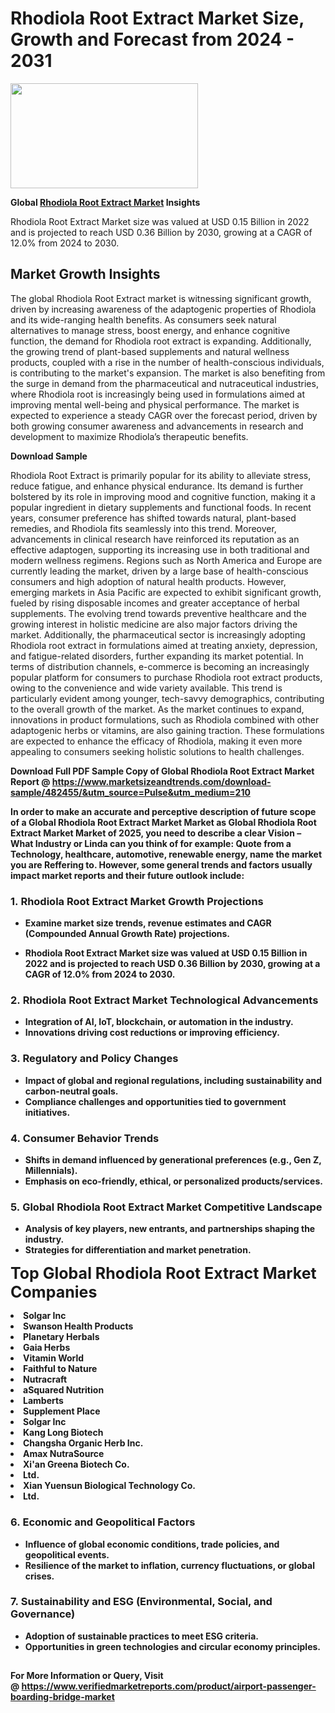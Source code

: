 <H1>Rhodiola Root Extract Market Size, Growth and Forecast from 2024 - 2031</H1><img class="aligncenter size-medium wp-image-584254" src="https://thirdeyenews.in/wp-content/uploads/2024/09/Global-Market-Research-300x168.jpeg" alt="" width="300" height="168" /><p><strong>Global&nbsp;<a href="https://www.marketsizeandtrends.com/download-sample/482455/&amp;utm_source=Pulse&amp;utm_medium=210">Rhodiola Root Extract Market</a> Insights</strong></p><p>Rhodiola Root Extract Market size was valued at USD 0.15 Billion in 2022 and is projected to reach USD 0.36 Billion by 2030, growing at a CAGR of 12.0% from 2024 to 2030.</p><p><h2>Market Growth Insights</h2> <p>The global Rhodiola Root Extract market is witnessing significant growth, driven by increasing awareness of the adaptogenic properties of Rhodiola and its wide-ranging health benefits. As consumers seek natural alternatives to manage stress, boost energy, and enhance cognitive function, the demand for Rhodiola root extract is expanding. Additionally, the growing trend of plant-based supplements and natural wellness products, coupled with a rise in the number of health-conscious individuals, is contributing to the market's expansion. The market is also benefiting from the surge in demand from the pharmaceutical and nutraceutical industries, where Rhodiola root is increasingly being used in formulations aimed at improving mental well-being and physical performance. The market is expected to experience a steady CAGR over the forecast period, driven by both growing consumer awareness and advancements in research and development to maximize Rhodiola’s therapeutic benefits.</p> <p><strong>Download Sample</strong></p> <p>Rhodiola Root Extract is primarily popular for its ability to alleviate stress, reduce fatigue, and enhance physical endurance. Its demand is further bolstered by its role in improving mood and cognitive function, making it a popular ingredient in dietary supplements and functional foods. In recent years, consumer preference has shifted towards natural, plant-based remedies, and Rhodiola fits seamlessly into this trend. Moreover, advancements in clinical research have reinforced its reputation as an effective adaptogen, supporting its increasing use in both traditional and modern wellness regimens. Regions such as North America and Europe are currently leading the market, driven by a large base of health-conscious consumers and high adoption of natural health products. However, emerging markets in Asia Pacific are expected to exhibit significant growth, fueled by rising disposable incomes and greater acceptance of herbal supplements. The evolving trend towards preventive healthcare and the growing interest in holistic medicine are also major factors driving the market. Additionally, the pharmaceutical sector is increasingly adopting Rhodiola root extract in formulations aimed at treating anxiety, depression, and fatigue-related disorders, further expanding its market potential. In terms of distribution channels, e-commerce is becoming an increasingly popular platform for consumers to purchase Rhodiola root extract products, owing to the convenience and wide variety available. This trend is particularly evident among younger, tech-savvy demographics, contributing to the overall growth of the market. As the market continues to expand, innovations in product formulations, such as Rhodiola combined with other adaptogenic herbs or vitamins, are also gaining traction. These formulations are expected to enhance the efficacy of Rhodiola, making it even more appealing to consumers seeking holistic solutions to health challenges.</p> <p><strong></p><p><span class=""><strong>Download Full PDF Sample Copy of Global Rhodiola Root Extract Market Report</strong> @ <a href="https://www.marketsizeandtrends.com/download-sample/482455/&amp;utm_source=Pulse&amp;utm_medium=210" target="_blank">https://www.marketsizeandtrends.com/download-sample/482455/&amp;utm_source=Pulse&amp;utm_medium=210</a></span></p><p>In order to make an accurate and perceptive description of future scope of a Global&nbsp;Rhodiola Root Extract Market Market as Global&nbsp;Rhodiola Root Extract Market Market of 2025, you need to describe a clear Vision &ndash; What Industry or Linda can you think of for example: Quote from a Technology, healthcare, automotive, renewable energy, name the market you are Reffering to. However, some general trends and factors usually impact market reports and their future outlook include:</p><h3>1.&nbsp;<strong>Rhodiola Root Extract Market Growth Projections</strong></h3><ul><li>Examine market size trends, revenue estimates and CAGR (Compounded Annual Growth Rate) projections.</li><li><p>Rhodiola Root Extract Market size was valued at USD 0.15 Billion in 2022 and is projected to reach USD 0.36 Billion by 2030, growing at a CAGR of 12.0% from 2024 to 2030.</p></li></ul><h3>2.&nbsp;<strong>Rhodiola Root Extract Market Technological Advancements</strong></h3><ul><li>Integration of AI, IoT, blockchain, or automation in the industry.</li><li>Innovations driving cost reductions or improving efficiency.</li></ul><h3>3.&nbsp;<strong>Regulatory and Policy Changes</strong></h3><ul><li>Impact of global and regional regulations, including sustainability and carbon-neutral goals.</li><li>Compliance challenges and opportunities tied to government initiatives.</li></ul><h3>4.&nbsp;<strong>Consumer Behavior Trends</strong></h3><ul><li>Shifts in demand influenced by generational preferences (e.g., Gen Z, Millennials).</li><li>Emphasis on eco-friendly, ethical, or personalized products/services.</li></ul><h3>5.&nbsp;<strong>Global Rhodiola Root Extract Market Competitive Landscape</strong></h3><ul><li>Analysis of key players, new entrants, and partnerships shaping the industry.</li><li>Strategies for differentiation and market penetration.</li></ul><p data-pm-slice="1 1 []"><span style="color: inherit; font-family: inherit; font-size: 25px;">Top Global Rhodiola Root Extract Market Companies</span></p><div class="" data-test-id=""><p><li>Solgar Inc</li><li> Swanson Health Products</li><li> Planetary Herbals</li><li> Gaia Herbs</li><li> Vitamin World</li><li> Faithful to Nature</li><li> Nutracraft</li><li> aSquared Nutrition</li><li> Lamberts</li><li> Supplement Place</li><li> Solgar Inc</li><li> Kang Long Biotech</li><li> Changsha Organic Herb Inc.</li><li> Amax NutraSource</li><li> Xi'an Greena Biotech Co.</li><li>Ltd.</li><li> Xian Yuensun Biological Technology Co.</li><li>Ltd.</li></p></div><h3>6.&nbsp;<strong>Economic and Geopolitical Factors</strong></h3><ul><li>Influence of global economic conditions, trade policies, and geopolitical events.</li><li>Resilience of the market to inflation, currency fluctuations, or global crises.</li></ul><h3>7.&nbsp;<strong>Sustainability and ESG (Environmental, Social, and Governance)</strong></h3><ul><li>Adoption of sustainable practices to meet ESG criteria.</li><li>Opportunities in green technologies and circular economy principles.</li></ul><h2><strong style="font-size: 14px;">For More Information or Query, Visit @&nbsp;</strong><a style="background-color: #ffffff; font-size: 14px;" href="https://www.marketsizeandtrends.com/report/rhodiola-root-extract-market/" target="_blank">https://www.verifiedmarketreports.com/product/airport-passenger-boarding-bridge-market</a></h2>
